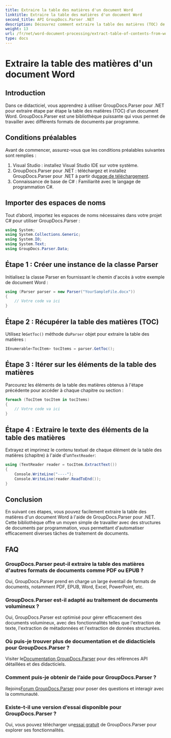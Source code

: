 ```yaml
---
title: Extraire la table des matières d'un document Word
linktitle: Extraire la table des matières d'un document Word
second_title: API GroupDocs.Parser .NET
description: Découvrez comment extraire la table des matières (TOC) de documents Word par programmation à l'aide de GroupDocs.Parser pour .NET.
weight: 13
url: /fr/net/word-document-processing/extract-table-of-contents-from-word-document/
type: docs
---
```

# Extraire la table des matières d'un document Word

## Introduction
Dans ce didacticiel, vous apprendrez à utiliser GroupDocs.Parser pour .NET pour extraire étape par étape la table des matières (TOC) d'un document Word. GroupDocs.Parser est une bibliothèque puissante qui vous permet de travailler avec différents formats de documents par programme.
## Conditions préalables
Avant de commencer, assurez-vous que les conditions préalables suivantes sont remplies :
1. Visual Studio : installez Visual Studio IDE sur votre système.
2.  GroupDocs.Parser pour .NET : téléchargez et installez GroupDocs.Parser pour .NET à partir du[page de téléchargement](https://releases.groupdocs.com/parser/net/).
3. Connaissance de base de C# : Familiarité avec le langage de programmation C#.

## Importer des espaces de noms
Tout d’abord, importez les espaces de noms nécessaires dans votre projet C# pour utiliser GroupDocs.Parser :
```csharp
using System;
using System.Collections.Generic;
using System.IO;
using System.Text;
using GroupDocs.Parser.Data;
```
## Étape 1 : Créer une instance de la classe Parser
Initialisez la classe Parser en fournissant le chemin d'accès à votre exemple de document Word :
```csharp
using (Parser parser = new Parser("YourSampleFile.docx"))
{
    // Votre code va ici
}
```
## Étape 2 : Récupérer la table des matières (TOC)
 Utilisez le`GetToc()` méthode du`Parser` objet pour extraire la table des matières :
```csharp
IEnumerable<TocItem> tocItems = parser.GetToc();
```
## Étape 3 : Itérer sur les éléments de la table des matières
Parcourez les éléments de la table des matières obtenus à l'étape précédente pour accéder à chaque chapitre ou section :
```csharp
foreach (TocItem tocItem in tocItems)
{
    // Votre code va ici
}
```
## Étape 4 : Extraire le texte des éléments de la table des matières
 Extrayez et imprimez le contenu textuel de chaque élément de la table des matières (chapitre) à l'aide d'un`TextReader`:
```csharp
using (TextReader reader = tocItem.ExtractText())
{
    Console.WriteLine("----");
    Console.WriteLine(reader.ReadToEnd());
}
```

## Conclusion
En suivant ces étapes, vous pouvez facilement extraire la table des matières d'un document Word à l'aide de GroupDocs.Parser pour .NET. Cette bibliothèque offre un moyen simple de travailler avec des structures de documents par programmation, vous permettant d'automatiser efficacement diverses tâches de traitement de documents.

## FAQ
### GroupDocs.Parser peut-il extraire la table des matières d'autres formats de documents comme PDF ou EPUB ?
Oui, GroupDocs.Parser prend en charge un large éventail de formats de documents, notamment PDF, EPUB, Word, Excel, PowerPoint, etc.
### GroupDocs.Parser est-il adapté au traitement de documents volumineux ?
Oui, GroupDocs.Parser est optimisé pour gérer efficacement des documents volumineux, avec des fonctionnalités telles que l'extraction de texte, l'extraction de métadonnées et l'extraction de données structurées.
### Où puis-je trouver plus de documentation et de didacticiels pour GroupDocs.Parser ?
 Visiter le[Documentation GroupDocs.Parser](https://tutorials.groupdocs.com/parser/net/) pour des références API détaillées et des didacticiels.
### Comment puis-je obtenir de l’aide pour GroupDocs.Parser ?
 Rejoins[Forum GroupDocs.Parser](https://forum.groupdocs.com/c/parser/17) pour poser des questions et interagir avec la communauté.
### Existe-t-il une version d’essai disponible pour GroupDocs.Parser ?
 Oui, vous pouvez télécharger un[essai gratuit](https://releases.groupdocs.com/) de GroupDocs.Parser pour explorer ses fonctionnalités.